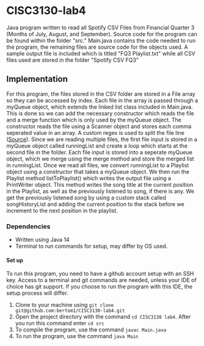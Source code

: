 # CISC3130-lab4
Java program written to read all Spotify CSV Files from Financial Quarter 3 (Months of July, August, and September).
Source code for the program can be found within the folder "src." Main.java contains the code needed to run the program, the remaining files are source code for the objects used.
A sample output file is included which is titled "FQ3 Playlist.txt" 
while all CSV files used are stored in the folder "Spotify CSV FQ3"  
## Implementation
For this program, the files stored in the CSV folder are stored in a File array so they can be accessed by index. Each file in the array is passed through a myQueue object,
which extends the linked list class included in Main.java. This is done so we can add the necessary constructor which reads the file and a merge function which is only used
by the myQueue object. The constructor reads the file using a Scanner object and stores each comma seperated value in an array. A custom regex is used to split the file line
([Source](https://stackoverflow.com/a/18147076)). Since we are reading multiple files, the first file input is stored in a myQueue object called runningList and create a 
loop which starts at the second file in the folder. Each file input is stored into a seperate myQueue object, which we merge using the merge method and store the merged list
in runningList. Once we read all files, we convert runningList to a Playlist object using a constructor that takes a myQueue object. We then run the Playlist method
listToPlaylist() which writes the output file using a PrintWriter object. This method writes the song title at the current position in the Playlist, as well as the previously
listened to song, if there is any. We get the previously listened song by using a custom stack called songHistoryList and adding the current position to the stack before we 
increment to the next position in the playlist.
### Dependencies
* Written using Java 14
* Terminal to run commands for setup, may differ by OS used.
#### Set up
To run this program, you need to have a github account setup with an SSH key. Access to a terminal and git commands
are needed, unless your IDE of choice has git support. If you choose to run the program with this IDE,
the setup process will differ.  
1. Clone to your machine using `git clone git@github.com:bertom1/CISC3130-lab4.git` 
2. Open the project directory with the command `cd CISC3130 lab4`. After you run this command enter `cd src`  
3. To compile the program, use the command `javac Main.java`
4. To run the program, use the command `java Main`  
